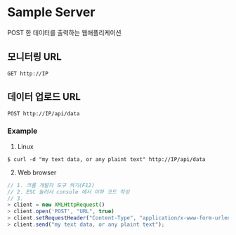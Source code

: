 # Sample Server
POST 한 데이터를 출력하는 웹애플리케이션


## 모니터링 URL
```
GET http://IP
```


## 데이터 업로드 URL
```
POST http://IP/api/data
```


### Example

1. Linux
```
$ curl -d "my text data, or any plaint text" http://IP/api/data
```

2. Web browser
```js
// 1. 크롬 개발자 도구 켜기(F12)
// 2. ESC 눌러서 console 에서 이하 코드 작성
// 3.
> client = new XMLHttpRequest()
> client.open('POST', "URL", true)
> client.setRequestHeader("Content-Type", "application/x-www-form-urlencoded")
> client.send("my text data, or any plaint text");
```